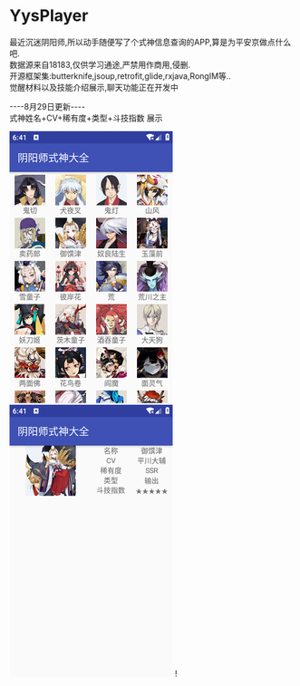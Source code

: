 # YysPlayer
最近沉迷阴阳师,所以动手随便写了个式神信息查询的APP,算是为平安京做点什么吧.<br>
数据源来自18183,仅供学习通途,严禁用作商用,侵删.	<br>
开源框架集:butterknife,jsoup,retrofit,glide,rxjava,RongIM等..<br>
觉醒材料以及技能介绍展示,聊天功能正在开发中<br>

----8月29日更新----<br>
式神姓名+CV+稀有度+类型+斗技指数 展示<br>

![image](https://github.com/yzzzsama/Retrofit2use/blob/master/Screenshot_1535524892.jpg)<br>
![image](https://github.com/yzzzsama/Retrofit2use/blob/master/Screenshot_1535524907.jpg)
!
